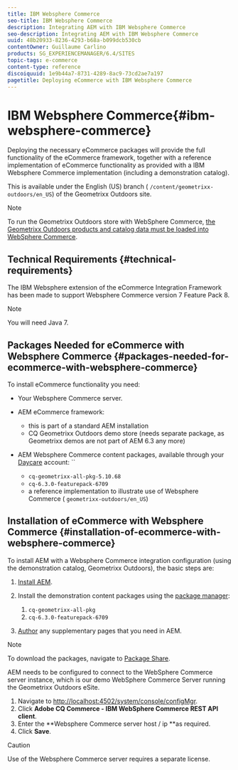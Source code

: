 ```yaml
---
title: IBM Websphere Commerce
seo-title: IBM Websphere Commerce
description: Integrating AEM with IBM Websphere Commerce
seo-description: Integrating AEM with IBM Websphere Commerce
uuid: 48b20933-8236-4293-b68a-b099dcb530cb
contentOwner: Guillaume Carlino
products: SG_EXPERIENCEMANAGER/6.4/SITES
topic-tags: e-commerce
content-type: reference
discoiquuid: 1e9b44a7-8731-4289-8ac9-73cd2ae7a197
pagetitle: Deploying eCommerce with IBM Websphere Commerce
---
```


# IBM Websphere Commerce{#ibm-websphere-commerce}

Deploying the necessary eCommerce packages will provide the full functionality of the eCommerce framework, together with a reference implementation of eCommerce functionality as provided with a IBM Websphere Commerce implementation (including a demonstration catalog).

This is available under the English (US) branch ( `/content/geometrixx-outdoors/en_US`) of the Geometrixx Outdoors site.

>[!NOTE]
>
>To run the Geometrixx Outdoors store with WebSphere Commerce, [the Geometrixx Outdoors products and catalog data must be loaded into WebSphere Commerce](/help/sites-deploying/setup.md).

## Technical Requirements {#technical-requirements}

The IBM Websphere extension of the eCommerce Integration Framework has been made to support Websphere Commerce version 7 Feature Pack 8.

>[!NOTE]
>
>You will need Java 7.

## Packages Needed for eCommerce with Websphere Commerce {#packages-needed-for-ecommerce-with-websphere-commerce}

To install eCommerce functionality you need:

* Your Websphere Commerce server.
* AEM eCommerce framework:

    * this is part of a standard AEM installation 
    * CQ Geometrixx Outdoors demo store (needs separate package, as Geometrixx demos are not part of AEM 6.3 any more)

* AEM Websphere Commerce content packages, available through your [Daycare](https://daycare.day.com/home.html) account: ``

    * `cq-geometrixx-all-pkg-5.10.68`
    * `cq-6.3.0-featurepack-6709`
    * a reference implementation to illustrate use of Websphere Commerce ( `geometrixx-outdoors/en_US`)

## Installation of eCommerce with Websphere Commerce {#installation-of-ecommerce-with-websphere-commerce}

To install AEM with a Websphere Commerce integration configuration (using the demonstration catalog, Geometrixx Outdoors), the basic steps are:

1. [Install AEM](/help/sites-deploying/deploy.md).
1. Install the demonstration content packages using the [package manager](/help/sites-administering/package-manager.md):

    1. `cq-geometrixx-all-pkg`
    1. `cq-6.3.0-featurepack-6709`

1. [Author](/help/sites-authoring/qg-page-authoring.md) any supplementary pages that you need in AEM.

>[!NOTE]
>
>To download the packages, navigate to [Package Share](/help/sites-administering/package-manager.md#package-share).

AEM needs to be configured to connect to the WebSphere Commerce server instance, which is our demo WebSphere Commerce Server running the Geometrixx Outdoors eSite.

1. Navigate to [http://localhost:4502/system/console/configMgr](http://localhost:4502/system/console/configMgr).
1. Click **Adobe CQ Commerce - IBM WebSphere Commerce REST API client**.
1. Enter the **Websphere Commerce server host / ip **as required.
1. Click **Save**.

>[!CAUTION]
>
>Use of the Websphere Commerce server requires a separate license.

